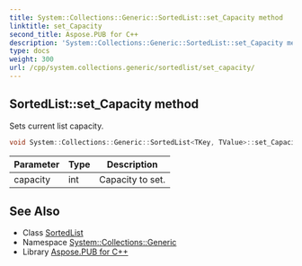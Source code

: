 ```yaml
---
title: System::Collections::Generic::SortedList::set_Capacity method
linktitle: set_Capacity
second_title: Aspose.PUB for C++
description: 'System::Collections::Generic::SortedList::set_Capacity method. Sets current list capacity in C++.'
type: docs
weight: 300
url: /cpp/system.collections.generic/sortedlist/set_capacity/
---
```

## SortedList::set_Capacity method


Sets current list capacity.

```cpp
void System::Collections::Generic::SortedList<TKey, TValue>::set_Capacity(int capacity)
```


| Parameter | Type | Description |
| --- | --- | --- |
| capacity | int | Capacity to set. |

## See Also

* Class [SortedList](../)
* Namespace [System::Collections::Generic](../../)
* Library [Aspose.PUB for C++](../../../)
